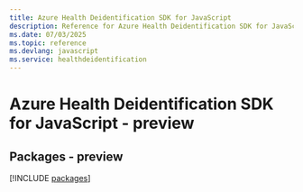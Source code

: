 ```yaml
---
title: Azure Health Deidentification SDK for JavaScript
description: Reference for Azure Health Deidentification SDK for JavaScript
ms.date: 07/03/2025
ms.topic: reference
ms.devlang: javascript
ms.service: healthdeidentification
---
```

# Azure Health Deidentification SDK for JavaScript - preview
## Packages - preview
[!INCLUDE [packages](health-deidentification-index.md)]